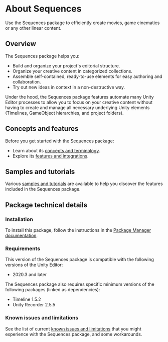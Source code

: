 # About Sequences

Use the Sequences package to efficiently create movies, game cinematics or any other linear content.

## Overview

The Sequences package helps you:
* Build and organize your project's editorial structure.
* Organize your creative content in categorized collections.
* Assemble self-contained, ready-to-use elements for easy authoring and collaboration.
* Try out new ideas in context in a non-destructive way.

Under the hood, the Sequences package features automate many Unity Editor processes to allow you to focus on your creative content without having to create and manage all necessary underlying Unity elements (Timelines, GameObject hierarchies, and project folders).

## Concepts and features

Before you get started with the Sequences package:
* Learn about its [concepts and terminology](concepts.md).
* Explore its [features and integrations](features.md).

## Samples and tutorials

Various [samples and tutorials](samples.md) are available to help you discover the features included in the Sequences package.

## Package technical details

### Installation

To install this package, follow the instructions in the [Package Manager documentation](https://docs.unity3d.com/Manual/upm-ui-install.html).

### Requirements

This version of the Sequences package is compatible with the following versions of the Unity Editor:

* 2020.3 and later

The Sequences package also requires specific minimum versions of the following packages (linked as dependencies):

* Timeline 1.5.2
* Unity Recorder 2.5.5

### Known issues and limitations

See the list of current [known issues and limitations](known-issues.md) that you might experience with the Sequences package, and some workarounds.
